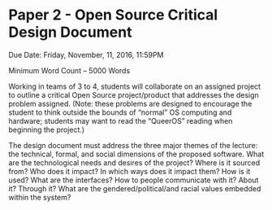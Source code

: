 # Paper 2 - Open Source Critical Design Document 

Due Date: Friday, November, 11, 2016, 11:59PM

Minimum Word Count – 5000 Words

Working in teams of 3 to 4, students will collaborate on an assigned project to outline a critical Open Source project/product that addresses the design problem assigned.  (Note: these problems are designed to encourage the student to think outside the bounds of “normal” OS computing and hardware; students may want to read the “QueerOS” reading when beginning the project.)

The design document must address the three major themes of the lecture: the technical, formal, and social dimensions of the proposed software.  What are the technological needs and desires of the project? Where is it sourced from? Who does it impact?  In which ways does it impact them? How is it used? What are the interfaces? How to people communicate with it? About it? Through it? What are the gendered/political/and racial values embedded within the system?

